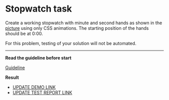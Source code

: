 # Stopwatch task

Create a working stopwatch with minute and second hands as shown in the [picture](stopwatch.png) using only CSS animations. The starting position of the hands should be at 0:00.

For this problem, testing of your solution will not be automated.

---
**Read the guideline before start**

[Guideline](https://github.com/mate-academy/layout_task-guideline/blob/master/README.md)

**Result**

- [UPDATE DEMO LINK](https://kisilov-vadim.github.io/layout_stop-watch/)
- [UPDATE TEST REPORT LINK](https://kisilov-vadim.github.io/layout_stop-watch/report/html_report/)
